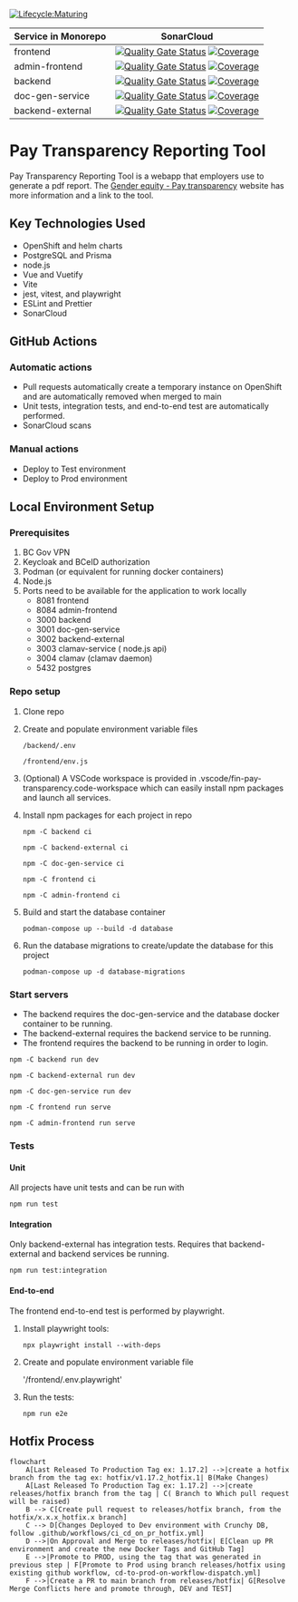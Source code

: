 [![Lifecycle:Maturing](https://img.shields.io/badge/Lifecycle-Maturing-007EC6)](https://github.com/bcgov/fin-pay-transparency)

| Service in Monorepo | SonarCloud                                                                                                                                                                                                                                                                                                                                                                                                                                   |
| ----------------- | -------------------------------------------------------------------------------------------------------------------------------------------------------------------------------------------------------------------------------------------------------------------------------------------------------------------------------------------------------------------------------------------------------------------------------------------- |
| frontend          | [![Quality Gate Status](https://sonarcloud.io/api/project_badges/measure?project=fin-pay-transparency_frontend&metric=alert_status)](https://sonarcloud.io/project/overview?id=fin-pay-transparency_frontend) [![Coverage](https://sonarcloud.io/api/project_badges/measure?project=fin-pay-transparency_frontend&metric=coverage)](https://sonarcloud.io/summary/new_code?id=fin-pay-transparency_frontend)                                 |
| admin-frontend    | [![Quality Gate Status](https://sonarcloud.io/api/project_badges/measure?project=fin-pay-transparency_admin-frontend&metric=alert_status)](https://sonarcloud.io/project/overview?id=fin-pay-transparency_admin-frontend) [![Coverage](https://sonarcloud.io/api/project_badges/measure?project=fin-pay-transparency_admin-frontend&metric=coverage)](https://sonarcloud.io/summary/new_code?id=fin-pay-transparency_admin-frontend)                     |
| backend           | [![Quality Gate Status](https://sonarcloud.io/api/project_badges/measure?project=fin-pay-transparency_backend&metric=alert_status)](https://sonarcloud.io/project/overview?id=fin-pay-transparency_backend) [![Coverage](https://sonarcloud.io/api/project_badges/measure?project=fin-pay-transparency_backend&metric=coverage)](https://sonarcloud.io/summary/new_code?id=fin-pay-transparency_backend)                                     |
| doc-gen-service   | [![Quality Gate Status](https://sonarcloud.io/api/project_badges/measure?project=fin-pay-transparency_doc-gen-service&metric=alert_status)](https://sonarcloud.io/project/overview?id=fin-pay-transparency_doc-gen-service) [![Coverage](https://sonarcloud.io/api/project_badges/measure?project=fin-pay-transparency_doc-gen-service&metric=coverage)](https://sonarcloud.io/summary/new_code?id=fin-pay-transparency_doc-gen-service)     |
| backend-external  | [![Quality Gate Status](https://sonarcloud.io/api/project_badges/measure?project=fin-pay-transparency_backend-external&metric=alert_status)](https://sonarcloud.io/project/overview?id=fin-pay-transparency_backend-external) [![Coverage](https://sonarcloud.io/api/project_badges/measure?project=fin-pay-transparency_backend-external&metric=coverage)](https://sonarcloud.io/summary/new_code?id=fin-pay-transparency_backend-external) |

# Pay Transparency Reporting Tool

Pay Transparency Reporting Tool is a webapp that employers use to generate a pdf report. The [Gender equity - Pay transparency](http://https://www2.gov.bc.ca/gov/content/gender-equity/pay-transparency-in-bc "Gender equity - Pay transparency") website has more information and a link to the tool.

## Key Technologies Used

- OpenShift and helm charts
- PostgreSQL and Prisma
- node.js
- Vue and Vuetify
- Vite
- jest, vitest, and playwright
- ESLint and Prettier
- SonarCloud

## GitHub Actions

### Automatic actions

- Pull requests automatically create a temporary instance on OpenShift and are automatically removed when merged to main
- Unit tests, integration tests, and end-to-end test are automatically performed.
- SonarCloud scans

### Manual actions

- Deploy to Test environment
- Deploy to Prod environment

## Local Environment Setup

### Prerequisites

1. BC Gov VPN
1. Keycloak and BCeID authorization
1. Podman (or equivalent for running docker containers)
1. Node.js
1. Ports need to be available for the application to work locally
   - 8081 frontend
   - 8084 admin-frontend
   - 3000 backend
   - 3001 doc-gen-service
   - 3002 backend-external
   - 3003 clamav-service ( node.js api)
   - 3004 clamav (clamav daemon)
   - 5432 postgres

### Repo setup

1. Clone repo

1. Create and populate environment variable files

   `/backend/.env`

   `/frontend/env.js`

1. (Optional) A VSCode workspace is provided in .vscode/fin-pay-transparency.code-workspace which can easily install npm packages and launch all services.

1. Install npm packages for each project in repo

   `npm -C backend ci`

   `npm -C backend-external ci`

   `npm -C doc-gen-service ci`

   `npm -C frontend ci`

   `npm -C admin-frontend ci`

1. Build and start the database container

   `podman-compose up --build -d database`

1. Run the database migrations to create/update the database for this project

   `podman-compose up -d database-migrations`

### Start servers

- The backend requires the doc-gen-service and the database docker container to be running.
- The backend-external requires the backend service to be running.
- The frontend requires the backend to be running in order to login.

`npm -C backend run dev`

`npm -C backend-external run dev`

`npm -C doc-gen-service run dev`

`npm -C frontend run serve`

`npm -C admin-frontend run serve`

### Tests

#### Unit

All projects have unit tests and can be run with

`npm run test`

#### Integration

Only backend-external has integration tests. Requires that backend-external and backend services be running.

`npm run test:integration`

#### End-to-end

The frontend end-to-end test is performed by playwright.

1. Install playwright tools:

   `npx playwright install --with-deps`

1. Create and populate environment variable file

   '/frontend/.env.playwright'

1. Run the tests:

   `npm run e2e`
## Hotfix Process

```mermaid
flowchart 
    A[Last Released To Production Tag ex: 1.17.2] -->|create a hotfix branch from the tag ex: hotfix/v1.17.2_hotfix.1| B(Make Changes)
    A[Last Released To Production Tag ex: 1.17.2] -->|create releases/hotfix branch from the tag | C( Branch to Which pull request will be raised)
    B --> C[Create pull request to releases/hotfix branch, from the hotfix/x.x.x_hotfix.x branch]
    C --> D[Changes Deployed to Dev environment with Crunchy DB, follow .github/workflows/ci_cd_on_pr_hotfix.yml]
    D -->|On Approval and Merge to releases/hotfix| E[Clean up PR environment and create the new Docker Tags and GitHub Tag]
    E -->|Promote to PROD, using the tag that was generated in previous step | F[Promote to Prod using branch releases/hotfix using existing github workflow, cd-to-prod-on-workflow-dispatch.yml]
    F -->|Create a PR to main branch from releases/hotfix| G[Resolve Merge Conflicts here and promote through, DEV and TEST]

```
